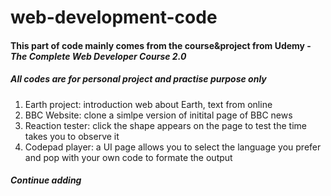 # web-development-code

<h4>This part of code mainly comes from the course&project from Udemy - <em>The Complete Web Developer Course 2.0</em></h4>
<h5><em> All codes are for personal project and practise purpose only</em></h5>

1. Earth project: introduction web about Earth, text from online <br>
2. BBC Website: clone a simlpe version of initital page of BBC news <br>
3. Reaction tester: click the shape appears on the page to test the time takes you to observe it <br>
4. Codepad player: a UI page allows you to select the language you prefer and pop with your own code to formate the output <br>


<h4><em>Continue adding</em></h4>

